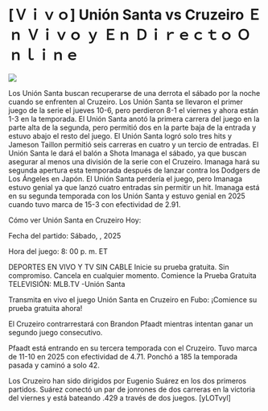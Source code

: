# [Ｖｉｖｏ] Unión Santa vs Cruzeiro Ｅｎ Ｖｉｖｏ ｙ Ｅｎ Ｄｉｒｅｃｔｏ Ｏｎｌｉｎｅ  
  
  
[![](https://i.imgur.com/qSNzIqt.png)](https://movie.rssnews.media/OXqyGYtn.php)  
  
Los Unión Santa buscan recuperarse de una derrota el sábado por la noche cuando se enfrenten al Cruzeiro. Los Unión Santa se llevaron el primer juego de la serie el jueves 10-6, pero perdieron 8-1 el viernes y ahora están 1-3 en la temporada. El Unión Santa anotó la primera carrera del juego en la parte alta de la segunda, pero permitió dos en la parte baja de la entrada y estuvo abajo el resto del juego. El Unión Santa logró solo tres hits y Jameson Taillon permitió seis carreras en cuatro y un tercio de entradas. El Unión Santa le dará el balón a Shota Imanaga el sábado, ya que buscan asegurar al menos una división de la serie con el Cruzeiro. Imanaga hará su segunda apertura esta temporada después de lanzar contra los Dodgers de Los Ángeles en Japón. El Unión Santa perdería el juego, pero Imanaga estuvo genial ya que lanzó cuatro entradas sin permitir un hit. Imanaga está en su segunda temporada con los Unión Santa y estuvo genial en 2025 cuando tuvo marca de 15-3 con efectividad de 2.91.

Cómo ver Unión Santa en Cruzeiro Hoy:

Fecha del partido: Sábado, , 2025

Hora del juego: 8: 00 p. m. ET

DEPORTES EN VIVO Y TV SIN CABLE
Inicie su prueba gratuita. Sin compromiso. Cancela en cualquier momento.
Comience la Prueba Gratuita
TELEVISIÓN: MLB.TV -Unión Santa

Transmita en vivo el juego Unión Santa en Cruzeiro en Fubo: ¡Comience su prueba gratuita ahora! 

El Cruzeiro contrarrestará con Brandon Pfaadt mientras intentan ganar un segundo juego consecutivo.

Pfaadt está entrando en su tercera temporada con el Cruzeiro. Tuvo marca de 11-10 en 2025 con efectividad de 4.71. Ponchó a 185 la temporada pasada y caminó a solo 42.

Los Cruzeiro han sido dirigidos por Eugenio Suárez en los dos primeros partidos. Suárez conectó un par de jonrones de dos carreras en la victoria del viernes y está bateando .429 a través de dos juegos. [yLOTvyl]